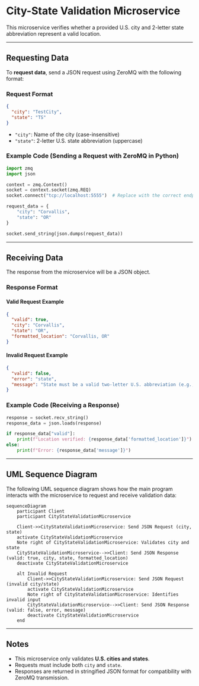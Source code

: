 
# City-State Validation Microservice

This microservice verifies whether a provided U.S. city and 2-letter state abbreviation represent a valid location. 

---

## Requesting Data

To **request data**, send a JSON request using ZeroMQ with the following format:

### Request Format

```json
{
  "city": "TestCity",
  "state": "TS"
}
```

- `"city"`: Name of the city (case-insensitive)
- `"state"`: 2-letter U.S. state abbreviation (uppercase)

### Example Code (Sending a Request with ZeroMQ in Python)

```python
import zmq
import json

context = zmq.Context()
socket = context.socket(zmq.REQ)
socket.connect("tcp://localhost:5555")  # Replace with the correct endpoint

request_data = {
    "city": "Corvallis",
    "state": "OR"
}

socket.send_string(json.dumps(request_data))
```

---

## Receiving Data

The response from the microservice will be a JSON object.

### Response Format

#### Valid Request Example

```json
{
  "valid": true,
  "city": "Corvallis",
  "state": "OR",
  "formatted_location": "Corvallis, OR"
}
```

#### Invalid Request Example

```json
{
  "valid": false,
  "error": "state",
  "message": "State must be a valid two-letter U.S. abbreviation (e.g., 'CA')."
}
```

### Example Code (Receiving a Response)

```python
response = socket.recv_string()
response_data = json.loads(response)

if response_data["valid"]:
    print(f"Location verified: {response_data['formatted_location']}")
else:
    print(f"Error: {response_data['message']}")
```

---

## UML Sequence Diagram

The following UML sequence diagram shows how the main program interacts with the microservice to request and receive validation data:

```mermaid
sequenceDiagram
    participant Client
    participant CityStateValidationMicroservice

    Client->>CityStateValidationMicroservice: Send JSON Request (city, state)
    activate CityStateValidationMicroservice
    Note right of CityStateValidationMicroservice: Validates city and state
    CityStateValidationMicroservice-->>Client: Send JSON Response (valid: true, city, state, formatted_location)
    deactivate CityStateValidationMicroservice

    alt Invalid Request
        Client->>CityStateValidationMicroservice: Send JSON Request (invalid city/state)
        activate CityStateValidationMicroservice
        Note right of CityStateValidationMicroservice: Identifies invalid input
        CityStateValidationMicroservice-->>Client: Send JSON Response (valid: false, error, message)
        deactivate CityStateValidationMicroservice
    end
```

---

## Notes

- This microservice only validates **U.S. cities and states**.
- Requests must include both `city` and `state`.
- Responses are returned in stringified JSON format for compatibility with ZeroMQ transmission.
